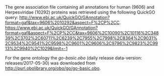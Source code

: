 The gene association file containing all annotations for human (9606) and Herpesviridae (10292) proteins was retrieved using the following QuickGO query:  http://www.ebi.ac.uk/QuickGO/GAnnotation?format=gaf&tax=9606%2010292&aspect=F%2CP%2CC.
https://www.ebi.ac.uk/QuickGO/GAnnotation?format=gaf&aspect=F%2CP%2CC&tax=9606%2C10090%2C10116%2C34839%2C3702%2C60711%2C6239%2C7955%2C7998%2C8364%2C9031%2C9534%2C9541%2C9598%2C9601%2C9606%2C9796%2C9823%2C9913%2C9940%2C1029&limit=-1

For the gene ontology the *go-basic.obo* (daily release data-version: releases/2017-05-30) was downloaded from http://purl.obolibrary.org/obo/go/go-basic.obo.
